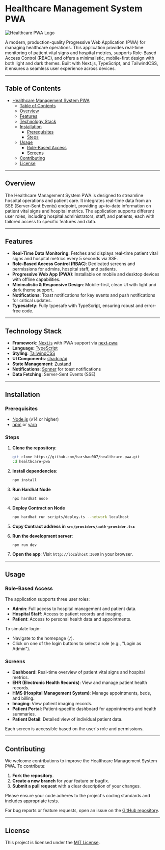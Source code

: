 # Healthcare Management System PWA

![Healthcare PWA Logo](https://via.placeholder.com/150) <!-- Replace with actual logo if available -->

A modern, production-quality Progressive Web Application (PWA) for managing healthcare operations. This application provides real-time monitoring of patient vital signs and hospital metrics, supports Role-Based Access Control (RBAC), and offers a minimalistic, mobile-first design with both light and dark themes. Built with Next.js, TypeScript, and TailwindCSS, it ensures a seamless user experience across devices.

---

## Table of Contents

- [Healthcare Management System PWA](#healthcare-management-system-pwa)
  - [Table of Contents](#table-of-contents)
  - [Overview](#overview)
  - [Features](#features)
  - [Technology Stack](#technology-stack)
  - [Installation](#installation)
    - [Prerequisites](#prerequisites)
    - [Steps](#steps)
  - [Usage](#usage)
    - [Role-Based Access](#role-based-access)
    - [Screens](#screens)
  - [Contributing](#contributing)
  - [License](#license)

---

## Overview

The Healthcare Management System PWA is designed to streamline hospital operations and patient care. It integrates real-time data from an SSE (Server-Sent Events) endpoint, providing up-to-date information on patient vital signs and hospital metrics. The application supports different user roles, including hospital administrators, staff, and patients, each with tailored access to specific features and data.

---

## Features

- **Real-Time Data Monitoring**: Fetches and displays real-time patient vital signs and hospital metrics every 5 seconds via SSE.
- **Role-Based Access Control (RBAC)**: Dedicated screens and permissions for admins, hospital staff, and patients.
- **Progressive Web App (PWA)**: Installable on mobile and desktop devices with offline capabilities.
- **Minimalistic & Responsive Design**: Mobile-first, clean UI with light and dark theme support.
- **Notifications**: Toast notifications for key events and push notifications for critical updates.
- **Typesafety**: Fully typesafe with TypeScript, ensuring robust and error-free code.

---

## Technology Stack

- **Framework**: [Next.js](https://nextjs.org/) with PWA support via [next-pwa](https://github.com/shadowwalker/next-pwa)
- **Language**: [TypeScript](https://www.typescriptlang.org/)
- **Styling**: [TailwindCSS](https://tailwindcss.com/)
- **UI Components**: [shadcn/ui](https://ui.shadcn.com/)
- **State Management**: [Zustand](https://github.com/pmndrs/zustand)
- **Notifications**: [Sonner](https://sonner.emilkowal.ski/) for toast notifications
- **Data Fetching**: Server-Sent Events (SSE)

---

## Installation

### Prerequisites

- [Node.js](https://nodejs.org/) (v14 or higher)
- [npm](https://www.npmjs.com/) or [yarn](https://yarnpkg.com/)

### Steps

1. **Clone the repository**:

   ```bash
   git clone https://github.com/harshau007/healthcare-pwa.git
   cd healthcare-pwa
   ```

2. **Install dependencies**:

   ```bash
   npm install
   ```

3. **Run Hardhat Node**

   ```bash
   npx hardhat node
   ```

4. **Deploy Contract on Node**

   ```bash
   npx hardhat run scripts/deploy.ts --network localhost
   ```

5. **Copy Contract address in `src/providers/auth-provider.tsx`**
6. **Run the development server**:

   ```bash
   npm run dev
   ```

7. **Open the app**:
   Visit `http://localhost:3000` in your browser.

---

## Usage

### Role-Based Access

The application supports three user roles:

- **Admin**: Full access to hospital management and patient data.
- **Hospital Staff**: Access to patient records and imaging.
- **Patient**: Access to personal health data and appointments.

To simulate login:

- Navigate to the homepage (`/`).
- Click on one of the login buttons to select a role (e.g., "Login as Admin").

### Screens

- **Dashboard**: Real-time overview of patient vital signs and hospital metrics.
- **EHR (Electronic Health Records)**: View and manage patient health records.
- **HMS (Hospital Management System)**: Manage appointments, beds, and billing.
- **Imaging**: View patient imaging records.
- **Patient Portal**: Patient-specific dashboard for appointments and health summaries.
- **Patient Detail**: Detailed view of individual patient data.

Each screen is accessible based on the user's role and permissions.

---

## Contributing

We welcome contributions to improve the Healthcare Management System PWA. To contribute:

1. **Fork the repository**.
2. **Create a new branch** for your feature or bugfix.
3. **Submit a pull request** with a clear description of your changes.

Please ensure your code adheres to the project's coding standards and includes appropriate tests.

For bug reports or feature requests, open an issue on the [GitHub repository](https://github.com/harshau007/healthcare-pwa/issues).

---

## License

This project is licensed under the [MIT License](LICENSE).
